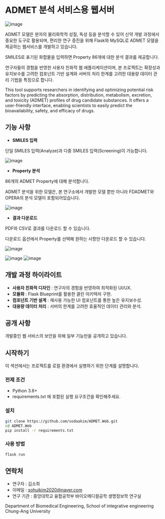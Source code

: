 # ADMET 분석 서비스용 웹서버

![image](https://github.com/sodaakim/ADMET.Web/assets/83997634/89abc3cf-dcbe-4eb6-a134-cc8942525c02)

ADMET 모델은 분자의 물리화학적 성질, 독성 등을 분석할 수 있어 신약 개발 과정에서 중요한 도구로 활용되며, 편리한 연구 증진을 위해 Flask와 MySQL로 ADMET 모델을 제공하는 웹서비스를 개발하고 있습니다.

SMILES로 표기된 화합물을 입력하면 Property 86개에 대한 분석 결과를 제공합니다.

연구자들의 경험을 반영한 사용자 친화적 웹 애플리케이션이며, 본 프로젝트는 확장성과 유지보수를 고려한 컴포넌트 기반 설계와 서버의 처리 한계를 고려한 대용량 데이터 관리 기법을 특징으로 합니다.

This tool supports researchers in identifying and optimizing potential risk factors by predicting the absorption, distribution, metabolism, excretion, and toxicity (ADMET) profiles of drug candidate substances. It offers a user-friendly interface, enabling scientists to easily predict the bioavailability, safety, and efficacy of drugs.

## 기능 사항
- **SMILES 입력**

단일 SMILES 입력(Analyze)과 다중 SMILES 입력(Screening)이 가능합니다.

![image](https://github.com/sodaakim/ADMET.Web/assets/83997634/01116ebc-f084-49fa-825d-159db74e155d)

- **Property 분석**

86개의 ADMET Property에 대해 분석합니다.

ADMET 분석을 위한 모델은, 본 연구소에서 개발한 모델 뿐만 아니라 FDADMET와 OPERA의 분석 모델이 포함되어있습니다.

![image](https://github.com/sodaakim/ADMET.Web/assets/83997634/be3f2475-f177-4d1e-97ac-e903a9141293)

- **결과 다운로드**

PDF와 CSV로 결과를 다운로드 할 수 있습니다.

다운로드 옵션에서 Property를 선택해 원하는 사항만 다운로드 할 수 있습니다.

![image](https://github.com/sodaakim/ADMET.Web/assets/83997634/2e489392-ebe5-4808-ad27-dc38284d942a)

![image](https://github.com/sodaakim/ADMET.Web/assets/83997634/dce705eb-962b-4fcc-a1b9-5c8619f639c8)
![image](https://github.com/sodaakim/ADMET.Web/assets/83997634/0eca17a0-3609-4c85-840d-6ac2537842d1)


## 개발 과정 하이라이트
- **사용자 친화적 디자인** : 연구자의 경험을 반영하여 최적화된 UI/UX.
- **모듈화** : Flask Blueprint를 활용한 클린 아키텍처 구현.
- **컴포넌트 기반 설계** : 재사용 가능한 UI 컴포넌트를 통한 높은 유지보수성.
- **대용량 데이터 처리** : 서버의 한계를 고려한 효율적인 데이터 관리와 분석.

## 공개 사항
개발중인 웹 서비스의 보안을 위해 일부 기능만을 공개하고 있습니다.



## 시작하기
이 섹션에서는 프로젝트를 로컬 환경에서 실행하기 위한 단계를 설명합니다.

### 전제 조건
- Python 3.8+
- requirements.txt 에 포함된 실행 요구조건을 확인해주세요.

### 설치
```bash
git clone https://github.com/sodaakim/ADMET.Web.git
cd ADMET.Web
pip install -r requirements.txt
```

### 사용 방법
```bash
flask run
```

## 연락처

- 연구자 : 김소희
- 이메일 : [sohuikim2020@naver.com](mailto:sohuikim2020@naver.com)
- 연구 기관 : 중앙대학교 융합공학부 바이오메디컬공학 생명정보학 연구실

Department of Biomedical Engineering, 
School of integrative engineering Chung-Ang University
